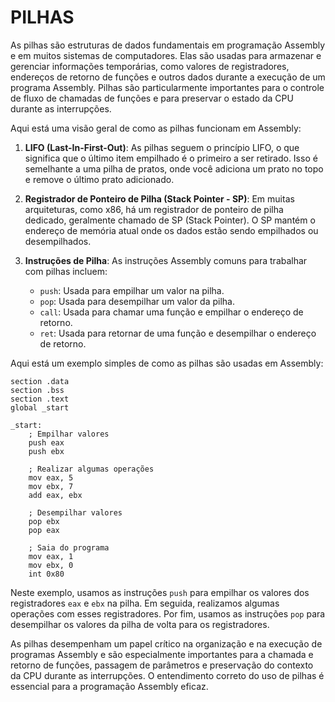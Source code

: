 # PILHAS
As pilhas são estruturas de dados fundamentais em programação Assembly e em muitos sistemas de computadores. Elas são usadas para armazenar e gerenciar informações temporárias, como valores de registradores, endereços de retorno de funções e outros dados durante a execução de um programa Assembly. Pilhas são particularmente importantes para o controle de fluxo de chamadas de funções e para preservar o estado da CPU durante as interrupções.

Aqui está uma visão geral de como as pilhas funcionam em Assembly:

1. **LIFO (Last-In-First-Out)**: As pilhas seguem o princípio LIFO, o que significa que o último item empilhado é o primeiro a ser retirado. Isso é semelhante a uma pilha de pratos, onde você adiciona um prato no topo e remove o último prato adicionado.

2. **Registrador de Ponteiro de Pilha (Stack Pointer - SP)**: Em muitas arquiteturas, como x86, há um registrador de ponteiro de pilha dedicado, geralmente chamado de SP (Stack Pointer). O SP mantém o endereço de memória atual onde os dados estão sendo empilhados ou desempilhados.

3. **Instruções de Pilha**: As instruções Assembly comuns para trabalhar com pilhas incluem:
   - `push`: Usada para empilhar um valor na pilha.
   - `pop`: Usada para desempilhar um valor da pilha.
   - `call`: Usada para chamar uma função e empilhar o endereço de retorno.
   - `ret`: Usada para retornar de uma função e desempilhar o endereço de retorno.

Aqui está um exemplo simples de como as pilhas são usadas em Assembly:

```assembly
section .data
section .bss
section .text
global _start

_start:
    ; Empilhar valores
    push eax
    push ebx

    ; Realizar algumas operações
    mov eax, 5
    mov ebx, 7
    add eax, ebx

    ; Desempilhar valores
    pop ebx
    pop eax

    ; Saia do programa
    mov eax, 1
    mov ebx, 0
    int 0x80
```

Neste exemplo, usamos as instruções `push` para empilhar os valores dos registradores `eax` e `ebx` na pilha. Em seguida, realizamos algumas operações com esses registradores. Por fim, usamos as instruções `pop` para desempilhar os valores da pilha de volta para os registradores.

As pilhas desempenham um papel crítico na organização e na execução de programas Assembly e são especialmente importantes para a chamada e retorno de funções, passagem de parâmetros e preservação do contexto da CPU durante as interrupções. O entendimento correto do uso de pilhas é essencial para a programação Assembly eficaz.